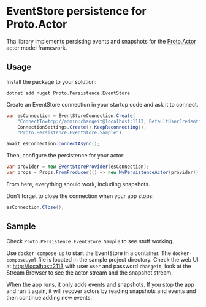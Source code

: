 # EventStore persistence for Proto.Actor

Tha library implements persisting events and snapshots for the [Proto.Actor](http://proto.actor) actor model framework.

## Usage

Install the package to your solution:

```
dotnet add nuget Proto.Persistence.EventStore
```

Create an EventStore connection in your startup code and ask it to connect.

```csharp
var esConnection = EventStoreConnection.Create(
    "ConnectTo=tcp://admin:changeit@localhost:1113; DefaultUserCredentials=admin:changeit;",
    ConnectionSettings.Create().KeepReconnecting(),
    "Proto.Persistence.EventStore.Sample");

await esConnection.ConnectAsync();
```

Then, configure the persistence for your actor:

```csharp
var provider = new EventStoreProvider(esConnection);
var props = Props.FromProducer(() => new MyPersistenceActor(provider));
```

From here, everything should work, including snapshots.

Don't forget to close the connection when your app stops:

```csharp
esConnection.Close();
```

## Sample

Check `Proto.Persistence.EventStore.Sample` to see stuff working.

Use `docker-compose up` to start the EventStore in a container. The `docker-compose.yml` file is located in the sample project directory. Check the web UI at [http://localhost:2113](http://localhost:2113) with user `user` and password `changeit`, look at the Stream Browser to see the actor stream and the snapshot stream.

When the app runs, it only adds events and snapshots. If you stop the app and run it again, it will recover actors by reading snapshots and events and then continue adding new events.
